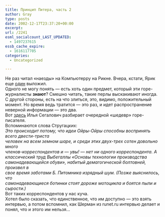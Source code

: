 ```yaml
---
title: Принцип Питера, часть 2
author: Gray
type: posts
date: 2002-12-17T23:37:20+00:00
excerpt:
url: /2241
esml_socialcount_LAST_UPDATED:
  - 1497237615
essb_cache_expire:
  - 1616117705
categories:
  - Uncategorized

---
```








Не раз читал &#171;наезды&#187; на Компьютерру на Рикне. Вчера, кстати, Ярик еще [один][1] выложил.  
Одного не могу понять &#8212; есть хоть один предмет, который эти горе-журналисты **знают**? Смешно читать, такие перлы выскакивают иногда. С другой стороны, есть на что злиться, это, видимо, положительный момент. Но время ведь тратится &#8212; это раз, и идет распространение неверной информации &#8212; это два.  
Вот [здесь][2] Илья Сегалович разбирает очередной &#171;шедевр&#187; горе-писателя.  
Вспоминаются слова Стругацких:  
_Это происходит потому, что идеи Ойры-Ойры способны воспринять всего двести-триста  
человек на всем земном шаре, и среди этих двух-трех сотен довольно много  
членов-корреспондентов и &#8212; увы! &#8212; нет ни одного корреспондента. А классический труд Выбегаллы &#171;Основы технологии производства  
самонадевающейся обуви&#187;, набитый демагогической болтовней, произвел в  
свое время заботами Б. Питомника изрядный шум. (Позже выяснилось, что  
самонадевающиеся ботинки стоят дороже мотоцикла и боятся пыли и  
сырости.)_  
Вот таких корреспондентов у нас куча.  
Хотел было сказать, что единственное, что им доступно &#8212; это взять интервью, а потом вспомнил, как Шерман из runet.ru интервью делает и понял, что и этого им нельзя&#8230;

 [1]: http://www.ricn.ru/kvd/material/5262/
 [2]: http://www.livejournal.com/talkread.bml?journal=iseg&itemid=34578#cutid1